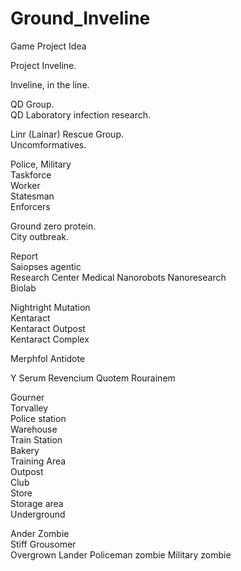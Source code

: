 # Ground_Inveline
Game Project Idea

Project Inveline.

Inveline, in the line.

QD Group.   
QD Laboratory infection research.

Linr (Lainar) Rescue Group.  
Uncomformatives.  

Police, Military  
Taskforce  
Worker  
Statesman  
Enforcers  

Ground zero protein.  
City outbreak.  

Report  
Saiopses agentic  
Research Center Medical Nanorobots Nanoresearch  
Biolab  

Nightright Mutation  
Kentaract  
Kentaract Outpost  
Kentaract Complex  

Merphfol Antidote

Y Serum
Revencium
Quotem
Rourainem
 
Gourner  
Torvalley   
Police station   
Warehouse  
Train Station  
Bakery   
Training Area  
Outpost  
Club  
Store    
Storage area   
Underground  

Ander Zombie   
Stiff Grousomer  
Overgrown Lander
Policeman zombie
Military zombie

